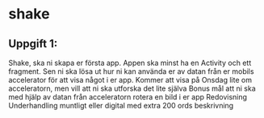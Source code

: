 # shake

## Uppgift 1: 
Shake, ska ni skapa er första app. Appen ska minst ha en Activity och ett fragment.
Sen ni ska lösa ut hur ni kan använda er av datan från er mobils accelerator för att visa något i er app. Kommer att visa på Onsdag lite om acceleratorn, men vill att ni ska utforska det lite själva
Bonus mål
att ni ska med hjälp av datan från acceleratorn rotera en bild i er app
Redovisning
Underhandling muntligt eller digital med extra 200 ords beskrivning
